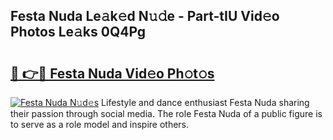 ## Festa Nuda Le𝚊k𝚎d N𝚞𝚍e - Part-tIU Vid𝚎o Photos Le𝚊ks 0Q4Pg

# <h2><a href="http://fbb9t4.evod.top/?m=Festa+Nuda">🔗 👉🔴 Festa Nuda Vid𝚎o Ph𝚘t𝚘s</a></h2>

[![Festa Nuda N𝚞d𝚎s](https://i.imgur.com/8V9OHl7.gif)](http://fbb9t4.evod.top/?m=Festa+Nuda)
Lifestyle and dance enthusiast Festa Nuda sharing their passion through social media. The role Festa Nuda of a public figure is to serve as a role model and inspire others. 

